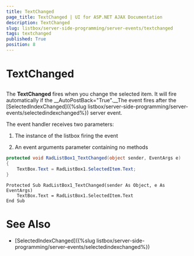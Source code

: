 ```yaml
---
title: TextChanged
page_title: TextChanged | UI for ASP.NET AJAX Documentation
description: TextChanged
slug: listbox/server-side-programming/server-events/textchanged
tags: textchanged
published: True
position: 8
---
```


# TextChanged

## 

The __TextChanged__ fires when you change the selected item. It will fire automatically if the __AutoPostBack="True".__The event fires after the [SelectedIndexChanged]({%slug listbox/server-side-programming/server-events/selectedindexchanged%}) server event.

The event handler receives two parameters:

1. The instance of the listbox firing the event

2. An event arguments parameter containing no methods


````C#
protected void RadListBox1_TextChanged(object sender, EventArgs e)
{
	TextBox.Text = RadListBox1.SelectedItem.Text;
}
````
````VB.NET
Protected Sub RadListBox1_TextChanged(sender As Object, e As EventArgs)
	TextBox.Text = RadListBox1.SelectedItem.Text
End Sub
````

# See Also

 * [SelectedIndexChanged]({%slug listbox/server-side-programming/server-events/selectedindexchanged%})
